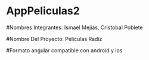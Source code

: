 # AppPeliculas2

#Nombres Integrantes: Ismael Mejias, Cristobal Poblete

#Nombre Del Proyecto: Peliculas Radiz

#Formato angular compatible con android y ios
